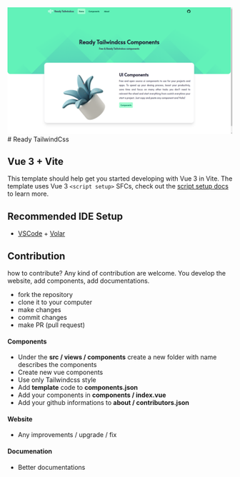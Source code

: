 <img src="./website_screenshot.png">
# Ready TailwindCss

## Vue 3 + Vite

This template should help get you started developing with Vue 3 in Vite. The template uses Vue 3 `<script setup>` SFCs, check out the [script setup docs](https://v3.vuejs.org/api/sfc-script-setup.html#sfc-script-setup) to learn more.

## Recommended IDE Setup

- [VSCode](https://code.visualstudio.com/) + [Volar](https://marketplace.visualstudio.com/items?itemName=johnsoncodehk.volar)


## Contribution
how to contribute?
Any kind of contribution are welcome. You develop the website, add components, add documentations.

- fork the repository
- clone it to your computer
- make changes 
- commit changes
- make PR (pull request)


#### Components
- Under the <b>src / views / components</b> create a new folder with name describes the components
- Create new vue components 
- Use only Tailwindcss style
- Add <b>template</b> code to <b>components.json</b>
- Add your components in <b>components / index.vue</b>
- Add your github informations to <b>about / contributors.json</b>

#### Website
- Any improvements / upgrade / fix

#### Documenation
- Better documentations